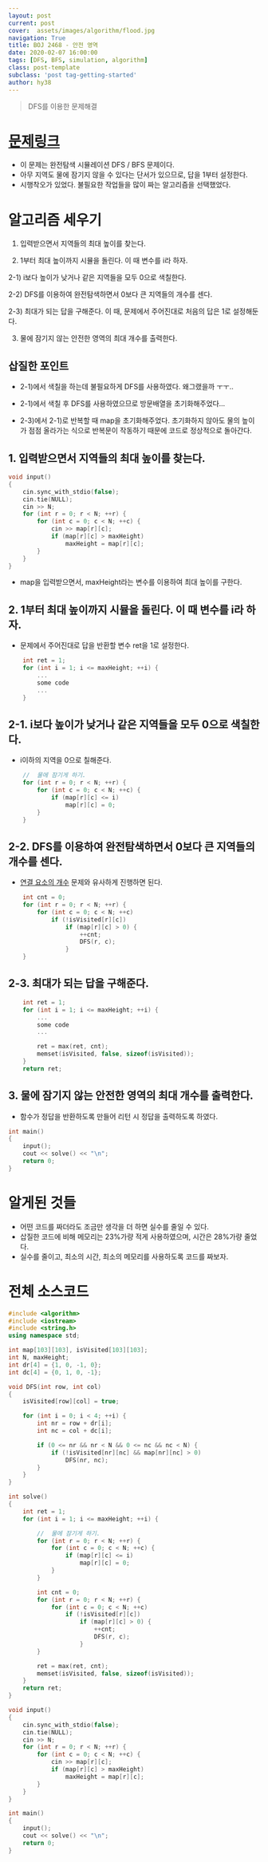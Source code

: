 ```yaml
---
layout: post
current: post
cover:  assets/images/algorithm/flood.jpg
navigation: True
title: BOJ 2468 - 안전 영역
date: 2020-02-07 16:00:00
tags: [DFS, BFS, simulation, algorithm]
class: post-template
subclass: 'post tag-getting-started'
author: hy38
---
```


> DFS를 이용한 문제해결

# [문제링크](https://www.acmicpc.net/problem/2468)


- 이 문제는 완전탐색 시뮬레이션 DFS / BFS 문제이다.
- 아무 지역도 물에 잠기지 않을 수 있다는 단서가 있으므로, 답을 1부터 설정한다.
- 시행착오가 있었다. 불필요한 작업들을 많이 짜는 알고리즘을 선택했었다.

# 알고리즘 세우기

1) 입력받으면서 지역들의 최대 높이를 찾는다.

2) 1부터 최대 높이까지 시뮬을 돌린다. 이 때 변수를 i라 하자.

2-1) i보다 높이가 낮거나 같은 지역들을 모두 0으로 색칠한다.

2-2) DFS를 이용하여 완전탐색하면서 0보다 큰 지역들의 개수를 센다.

2-3) 최대가 되는 답을 구해준다. 이 때, 문제에서 주어진대로 처음의 답은 1로 설정해둔다.

3) 물에 잠기지 않는 안전한 영역의 최대 개수를 출력한다.

## 삽질한 포인트

- 2-1)에서 색칠을 하는데 불필요하게 DFS를 사용하였다. 왜그랬을까 ㅜㅜ..

- 2-1)에서 색칠 후 DFS를 사용하였으므로 방문배열을 초기화해주었다...

- 2-3)에서 2-1)로 반복할 때 map을 초기화해주었다. 초기화하지 않아도 물의 높이가 점점 올라가는 식으로 반복문이 작동하기 때문에 코드로 정상적으로 돌아간다.

## 1. 입력받으면서 지역들의 최대 높이를 찾는다.
  
```C++
void input()
{
    cin.sync_with_stdio(false);
    cin.tie(NULL);
    cin >> N;
    for (int r = 0; r < N; ++r) {
        for (int c = 0; c < N; ++c) {
            cin >> map[r][c];
            if (map[r][c] > maxHeight)
                maxHeight = map[r][c];
        }
    }
}
```

- map을 입력받으면서, maxHeight라는 변수를 이용하여 최대 높이를 구한다.

## 2. 1부터 최대 높이까지 시뮬을 돌린다. 이 때 변수를 i라 하자.

- 문제에서 주어진대로 답을 반환할 변수 ret을 1로 설정한다.

```C++
    int ret = 1;
    for (int i = 1; i <= maxHeight; ++i) {
        ...
        some code
        ...
    }
```

## 2-1. i보다 높이가 낮거나 같은 지역들을 모두 0으로 색칠한다.

- i이하의 지역을 0으로 칠해준다.

```C++
    //  물에 잠기게 하기.
    for (int r = 0; r < N; ++r) {
        for (int c = 0; c < N; ++c) {
            if (map[r][c] <= i)
                map[r][c] = 0;
        }
    }
```

## 2-2. DFS를 이용하여 완전탐색하면서 0보다 큰 지역들의 개수를 센다.

- [연결 요소의 개수](https://www.acmicpc.net/problem/11724) 문제와 유사하게 진행하면 된다.

```C++
    int cnt = 0;
    for (int r = 0; r < N; ++r) {
        for (int c = 0; c < N; ++c)
            if (!isVisited[r][c])
                if (map[r][c] > 0) {
                    ++cnt;
                    DFS(r, c);
                }
    }
```

## 2-3. 최대가 되는 답을 구해준다.

```c++
    int ret = 1;
    for (int i = 1; i <= maxHeight; ++i) {
        ...
        some code
        ...

        ret = max(ret, cnt);
        memset(isVisited, false, sizeof(isVisited));
    }
    return ret;
```

## 3. 물에 잠기지 않는 안전한 영역의 최대 개수를 출력한다.

- 함수가 정답을 반환하도록 만들어 리턴 시 정답을 출력하도록 하였다.

```C++
int main()
{
    input();
    cout << solve() << "\n";
    return 0;
}
```

# 알게된 것들

- 어떤 코드를 짜더라도 조금만 생각을 더 하면 실수를 줄일 수 있다.
- 삽질한 코드에 비해 메모리는 23%가량 적게 사용하였으며, 시간은 28%가량 줄었다.
- 실수를 줄이고, 최소의 시간, 최소의 메모리를 사용하도록 코드를 짜보자.

# 전체 소스코드

```c++
#include <algorithm>
#include <iostream>
#include <string.h>
using namespace std;

int map[103][103], isVisited[103][103];
int N, maxHeight;
int dr[4] = {1, 0, -1, 0};
int dc[4] = {0, 1, 0, -1};

void DFS(int row, int col)
{
    isVisited[row][col] = true;

    for (int i = 0; i < 4; ++i) {
        int nr = row + dr[i];
        int nc = col + dc[i];

        if (0 <= nr && nr < N && 0 <= nc && nc < N) {
            if (!isVisited[nr][nc] && map[nr][nc] > 0)
                DFS(nr, nc);
        }
    }
}

int solve()
{
    int ret = 1;
    for (int i = 1; i <= maxHeight; ++i) {

        //  물에 잠기게 하기.
        for (int r = 0; r < N; ++r) {
            for (int c = 0; c < N; ++c) {
                if (map[r][c] <= i)
                    map[r][c] = 0;
            }
        }

        int cnt = 0;
        for (int r = 0; r < N; ++r) {
            for (int c = 0; c < N; ++c)
                if (!isVisited[r][c])
                    if (map[r][c] > 0) {
                        ++cnt;
                        DFS(r, c);
                    }
        }

        ret = max(ret, cnt);
        memset(isVisited, false, sizeof(isVisited));
    }
    return ret;
}

void input()
{
    cin.sync_with_stdio(false);
    cin.tie(NULL);
    cin >> N;
    for (int r = 0; r < N; ++r) {
        for (int c = 0; c < N; ++c) {
            cin >> map[r][c];
            if (map[r][c] > maxHeight)
                maxHeight = map[r][c];
        }
    }
}

int main()
{
    input();
    cout << solve() << "\n";
    return 0;
}
```